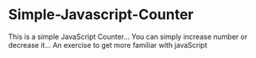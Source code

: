 # Simple-Javascript-Counter
This is a simple JavaScript Counter...
You can simply increase number or decrease it...
An exercise to get more familiar with javaScript
